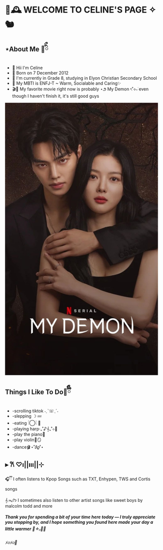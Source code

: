 <h1>🍂🕰️ WELCOME TO CELINE'S PAGE ✧🐿️ </h1>
<h2>⋆About Me 🧸ིྀ</h2>
    
<ul> 
    <li>🐾  Hii I'm Celine </li>
     <li>📆  Born on 7 December 2012 </li>
     <li>🏫  I'm currently in Grade 8, studying in Elyon Christian Secondary School</li>
     <li> 🦌 My MBTI is ENFJ-T ~ Warm, Socialable and Caring✨</li>
     <li>🎬🍿 My favorite movie right now is probably ⋆౨ My Demon ৎ˚⟡˖࣪ even though I haven't finish it, it's still good guys</li>
</ul>

<img src="https://github.com/celine-aurelia/celine-aurelia/blob/ca9bb1036fa6da5195539016835be853345c6265/My%20Demon%20K-drama%20Official%20Poster.jpeg">

<h2>Things I Like To Do🤎ྀིྀི</h2>
<ul>
  <li>-scrolling tiktok ˗ˏˋ☏ˎˊ˗</li>
  <li>-slepping ☽ 💤</li> 
  <li>-eating 𓌉◯𓇋 🍙</li>
  <li>-playing harp‧₊˚♪𝄞₊˚⊹🪽</li>
  <li>-play the piano🎹</li>
  <li>-play violin🎻🪞</li>
  <li>-dance🩰⋆˚𝜗𝜚˚⋆</li>
</ul>

 <h2>▸ 𐙚 ♡ı||ııı||⊹</h2>
 🎧ྀི I often listens to Kpop Songs such as TXT, Enhypen, TWS and Cortis songs 
 
 𝄞⨾ᯓᡣ𐭩 I sometimes also listen to other artist songs like sweet boys by malcolm todd and more

<h5>Thank you for spending a bit of your time here today — I truly appreciate you stopping by, and I hope something you found here made your day a little warmer 🧸✧𓂂🥐🍪</h5>

<h6>ﾒ૦ﾒ૦💋</h6>
